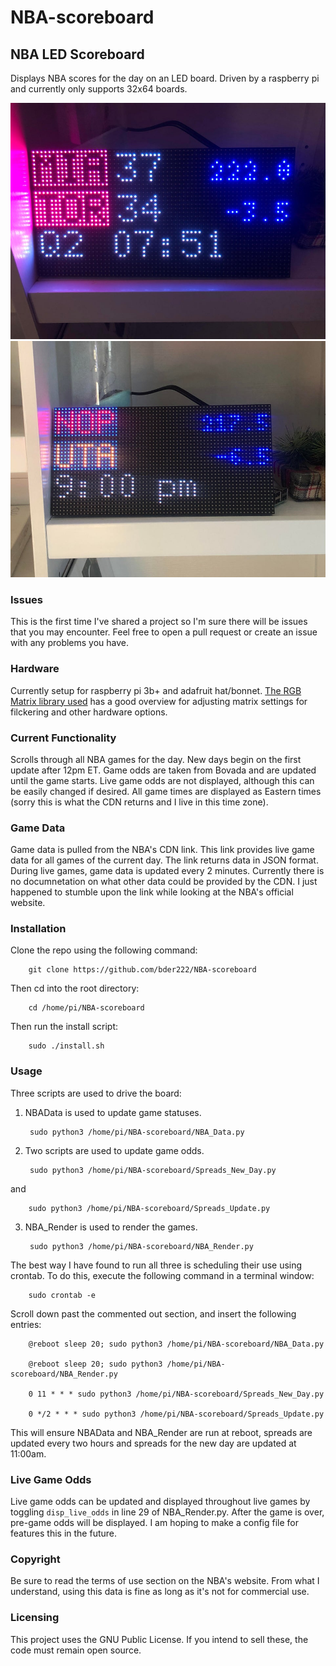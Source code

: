 # NBA-scoreboard

## NBA LED Scoreboard
Displays NBA scores for the day on an LED board. Driven by a raspberry pi and currently only supports 32x64 boards.

![Live Game](Game_upcoming.jpg) ![Live Game](Game_Upcoming_v2.jpg)

### Issues
This is the first time I've shared a project so I'm sure there will be issues that you may encounter. Feel free to open a pull request or create an issue with any problems you have.


### Hardware
Currently setup for raspberry pi 3b+ and adafruit hat/bonnet. [The RGB Matrix library used](https://github.com/hzeller/rpi-rgb-led-matrix) has a good overview for adjusting matrix settings for filckering and other hardware options.

### Current Functionality
Scrolls through all NBA games for the day. New days begin on the first update after 12pm ET. Game odds are taken from Bovada and are updated until the game starts. Live game odds are not displayed, although this can be easily changed if desired. All game times are displayed as Eastern times (sorry this is what the CDN returns and I live in this time zone).

### Game Data
Game data is pulled from the NBA's CDN link. This link provides live game data for all games of the current day. The link returns data in JSON format. During live games, game data is updated every 2 minutes. Currently there is no documnetation on what other data could be provided by the CDN. I just happened to stumble upon the link while looking at the NBA's official website.

### Installation
Clone the repo using the following command:

        git clone https://github.com/bder222/NBA-scoreboard

Then cd into the root directory:

        cd /home/pi/NBA-scoreboard

Then run the install script:

        sudo ./install.sh

### Usage
Three scripts are used to drive the board:
1. NBAData is used to update game statuses.

        sudo python3 /home/pi/NBA-scoreboard/NBA_Data.py



2. Two scripts are used to update game odds.

        sudo python3 /home/pi/NBA-scoreboard/Spreads_New_Day.py

and 

        sudo python3 /home/pi/NBA-scoreboard/Spreads_Update.py



3. NBA_Render is used to render the games.

        sudo python3 /home/pi/NBA-scoreboard/NBA_Render.py



The best way I have found to run all three is scheduling their use using crontab. To do this, execute the following command in a terminal window:

        sudo crontab -e

Scroll down past the commented out section, and insert the following entries:

        @reboot sleep 20; sudo python3 /home/pi/NBA-scoreboard/NBA_Data.py

        @reboot sleep 20; sudo python3 /home/pi/NBA-scoreboard/NBA_Render.py

        0 11 * * * sudo python3 /home/pi/NBA-scoreboard/Spreads_New_Day.py

        0 */2 * * * sudo python3 /home/pi/NBA-scoreboard/Spreads_Update.py

This will ensure NBAData and NBA_Render are run at reboot, spreads are updated every two hours and spreads for the new day are updated at 11:00am.

### Live Game Odds
Live game odds can be updated and displayed throughout live games by toggling `disp_live_odds` in line 29 of NBA_Render.py. After the game is over, pre-game odds will be displayed. I am hoping to make a config file for features this in the future.

### Copyright
Be sure to read the terms of use section on the NBA's website. From what I understand, using this data is fine as long as it's not for commercial use.

### Licensing
This project uses the GNU Public License. If you intend to sell these, the code must remain open source.
